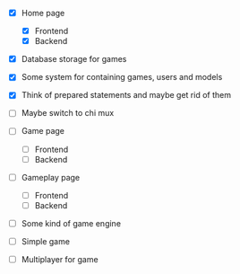 - [X] Home page
    - [X] Frontend
    - [X] Backend

- [X] Database storage for games

- [X] Some system for containing games, users and models
- [X] Think of prepared statements and maybe get rid of them
- [ ] Maybe switch to chi mux

- [ ] Game page
    - [ ] Frontend
    - [ ] Backend

- [ ] Gameplay page
    - [ ] Frontend
    - [ ] Backend

- [ ] Some kind of game engine

- [ ] Simple game

- [ ] Multiplayer for game